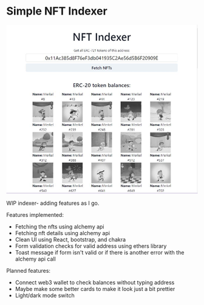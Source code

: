 # Simple NFT Indexer
![screenshot](screenshot.JPG)

WIP indexer- adding features as I go.

Features implemented:  
- Fetching the nfts using alchemy api
- Fetching nft details using alchemy api
- Clean UI using React, bootstrap, and chakra
- Form validation checks for valid address using ethers library
- Toast message if form isn't valid or if there is another error with the alchemy api call

Planned features:
- Connect web3 wallet to check balances without typing address
- Maybe make some better cards to make it look just a bit prettier
- Light/dark mode switch